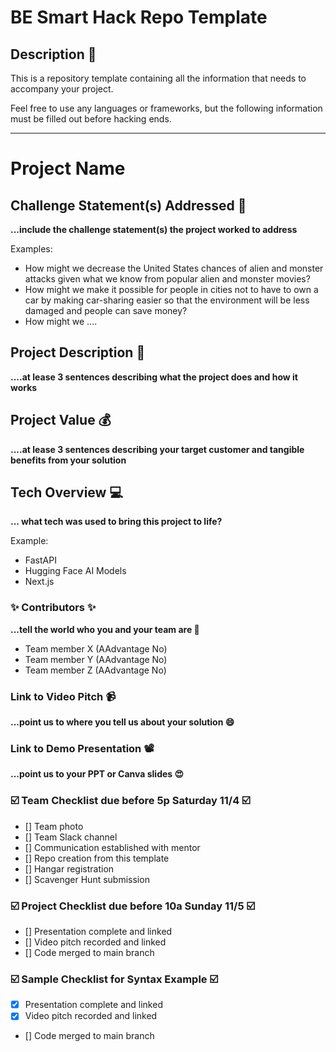 # BE Smart Hack Repo Template

## Description 🚨 
This is a repository template containing all the information that needs to accompany your project.

Feel free to use any languages or frameworks, but the following information must be filled out before hacking ends.
___________
# Project Name

## Challenge Statement(s) Addressed 🎯
**...include the challenge statement(s) the project worked to address**

Examples:
* How might we decrease the United States chances of alien and monster attacks given what we know from popular alien and monster movies?
* How might we make it possible for people in cities not to have to own a car by making car-sharing easier so that the environment will be less damaged and people can save money?
* How might we ....

## Project Description 🤯
**....at lease 3 sentences describing what the project does and how it works**

## Project Value 💰
**....at lease 3 sentences describing your target customer and tangible benefits from your solution**


## Tech Overview 💻
**... what tech was used to bring this project to life?**

Example:
* FastAPI
* Hugging Face AI Models
* Next.js


### ✨ Contributors ✨
**...tell the world who you and your team are 🙂**
* Team member X (AAdvantage No)
* Team member Y (AAdvantage No)
* Team member Z (AAdvantage No)

### Link to Video Pitch 📹
**...point us to where you tell us about your solution 😄**

### Link to Demo Presentation 📽
**...point us to your PPT or Canva slides 😍**

### ☑️ Team Checklist due before 5p Saturday 11/4 ☑️
- [] Team photo
- [] Team Slack channel
- [] Communication established with mentor
- [] Repo creation from this template
- [] Hangar registration
- [] Scavenger Hunt submission

### ☑️ Project Checklist due before 10a Sunday 11/5 ☑️
- [] Presentation complete and linked
- [] Video pitch recorded and linked
- [] Code merged to main branch

### ☑️ Sample Checklist for Syntax Example ☑️
- [x] Presentation complete and linked
- [x] Video pitch recorded and linked
- [] Code merged to main branch

